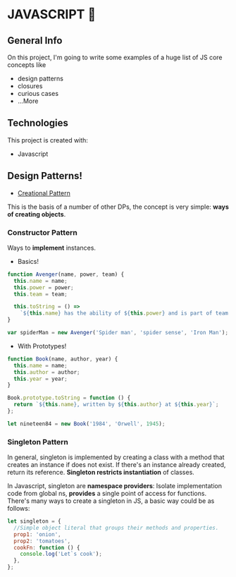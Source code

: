 # JAVASCRIPT 💛

## General Info

On this project, I'm going to write some examples of a huge list of JS core concepts like

- design patterns
- closures
- curious cases
- ...More

## Technologies

This project is created with:

- Javascript

## Design Patterns!

- [Creational Pattern](./design_patterns/creational-patterns/README.md)

This is the basis of a number of other DPs, the concept is very simple: **ways of creating objects**.

### Constructor Pattern

Ways to **implement** instances.

- Basics!

```javascript
function Avenger(name, power, team) {
  this.name = name;
  this.power = power;
  this.team = team;

  this.toString = () =>
    `${this.name} has the ability of ${this.power} and is part of team ${this.team}`;
}

var spiderMan = new Avenger('Spider man', 'spider sense', 'Iron Man');
```

- With Prototypes!

```javascript
function Book(name, author, year) {
  this.name = name;
  this.author = author;
  this.year = year;
}

Book.prototype.toString = function () {
  return `${this.name}, written by ${this.author} at ${this.year}`;
};

let nineteen84 = new Book('1984', 'Orwell', 1945);
```

### Singleton Pattern

In general, singleton is implemented by creating a class with a method that creates an instance if does not exist. If there's an instance already created, return its reference. **Singleton restricts instantiation** of classes.

In Javascript, singleton are **namespace providers**: Isolate implementation code from global ns, **provides** a single point of access for functions.
There's many ways to create a singleton in JS, a basic way could be as follows:

```javascript
let singleton = {
  //Simple object literal that groups their methods and properties.
  prop1: 'onion',
  prop2: 'tomatoes',
  cookFn: function () {
    console.log('Let`s cook');
  },
};
```
